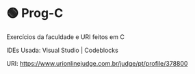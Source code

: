 # 🟢 Prog-C

Exercícios da faculdade e URI feitos em C

IDEs Usada: Visual Studio | Codeblocks

URI: https://www.urionlinejudge.com.br/judge/pt/profile/378800
